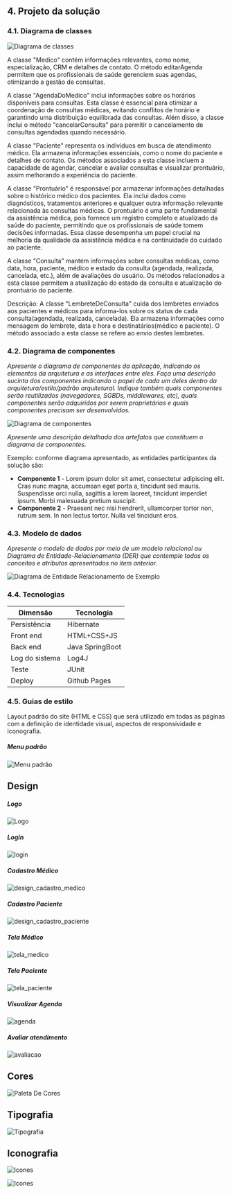 ## 4. Projeto da solução

### 4.1. Diagrama de classes

![Diagrama de classes](images/HealthAssistUML.jpg "Diagrama de classes")

A classe "Medico" contém informações relevantes, como nome, especialização, CRM e detalhes de contato. O método editarAgenda permitem que os profissionais de saúde gerenciem suas agendas, otimizando a gestão de consultas.

A classe "AgendaDoMedico" inclui informações sobre os horários disponíveis para consultas. Esta classe é essencial para otimizar a coordenação de consultas médicas, evitando conflitos de horário e garantindo uma distribuição equilibrada das consultas. Além disso, a classe inclui o método "cancelarConsulta" para permitir o cancelamento de consultas agendadas quando necessário.

A classe "Paciente" representa os indivíduos em busca de atendimento médico. Ela armazena informações essenciais, como o nome do paciente e detalhes de contato. Os métodos associados a esta classe incluem a capacidade de agendar, cancelar e avaliar consultas e visualizar prontuário, assim melhorando a experiência do paciente.

A classe "Prontuário" é responsável por armazenar informações detalhadas sobre o histórico médico dos pacientes. Ela inclui dados como diagnósticos, tratamentos anteriores e qualquer outra informação relevante relacionada às consultas médicas. O prontuário é uma parte fundamental da assistência médica, pois fornece um registro completo e atualizado da saúde do paciente, permitindo que os profissionais de saúde tomem decisões informadas. Essa classe desempenha um papel crucial na melhoria da qualidade da assistência médica e na continuidade do cuidado ao paciente.

A classe "Consulta" mantém informações sobre consultas médicas, como data, hora, paciente, médico e estado da consulta (agendada, realizada, cancelada, etc.), além de avaliações do usuário. Os métodos relacionados a esta classe permitem a atualização do estado da consulta e atualização do prontuário do paciente.

Descrição: A classe "LembreteDeConsulta" cuida dos lembretes enviados aos pacientes e médicos para informa-los sobre os status de cada consulta(agendada, realizada, cancelada). Ela armazena informações como mensagem do lembrete, data e hora e destinatários(médico e paciente). O método associado a esta classe se refere ao envio destes lembretes.

### 4.2. Diagrama de componentes

_Apresente o diagrama de componentes da aplicação, indicando os elementos da arquitetura e as interfaces entre eles. Faça uma descrição sucinta dos componentes indicando o papel de cada um deles dentro da arquitetura/estilo/padrão arquitetural. Indique também quais componentes serão reutilizados (navegadores, SGBDs, middlewares, etc), quais componentes serão adquiridos por serem proprietários e quais componentes precisam ser desenvolvidos._

![Diagrama de componentes](images/componentes.png "Diagrama de componentes")

_Apresente uma descrição detalhada dos artefatos que constituem o diagrama de componentes._

Exemplo: conforme diagrama apresentado, as entidades participantes da solução são:

- **Componente 1** - Lorem ipsum dolor sit amet, consectetur adipiscing elit. Cras nunc magna, accumsan eget porta a, tincidunt sed mauris. Suspendisse orci nulla, sagittis a lorem laoreet, tincidunt imperdiet ipsum. Morbi malesuada pretium suscipit.
- **Componente 2** - Praesent nec nisi hendrerit, ullamcorper tortor non, rutrum sem. In non lectus tortor. Nulla vel tincidunt eros.


### 4.3. Modelo de dados

_Apresente o modelo de dados por meio de um modelo relacional ou Diagrama de Entidade-Relacionamento (DER) que contemple todos os conceitos e atributos apresentados no item anterior._ 

![Diagrama de Entidade Relacionamento de Exemplo](images/Modelo-Relacional-healthassist.png "Diagrama Modelo Relacional")

### 4.4. Tecnologias


| **Dimensão**   | **Tecnologia**  |
| ---            | ---             |
| Persistência   | Hibernate       |
| Front end      | HTML+CSS+JS     |
| Back end       | Java SpringBoot |
| Log do sistema | Log4J           |
| Teste          | JUnit           |
| Deploy         | Github Pages    |


### 4.5. Guias de estilo

Layout padrão do site (HTML e CSS) que será utilizado em todas as páginas com a definição de identidade visual, aspectos de responsividade e iconografia.

##### Menu padrão
![Menu padrão](images/menu_padrao.png "Menu padrão")

## Design
##### Logo
![Logo](images/logo.png "Logo")

##### Login
![login](images/login.png "login")

##### Cadastro Médico
![design_cadastro_medico](images/design_cadastro_medico.png "design_cadastro_medico")

##### Cadastro Paciente
![design_cadastro_paciente](images/design_cadastro_paciente.png "design_cadastro_paciente")

##### Tela Médico
![tela_medico](images/tela_medico.png "tela_medico")

##### Tela Paciente
![tela_paciente](images/tela_paciente.png "tela_paciente")

##### Visualizar Agenda
![agenda](images/agenda.png "agenda")

##### Avaliar atendimento
![avaliacao](images/avaliacao.png "avaliacao")


## Cores

![Paleta De Cores](images/paleta_cores.png "Paleta de Cores")

## Tipografia

![Tipografia](images/tipografia.png "Tipografia")


## Iconografia

![Icones](images/icones_1.png "Icones")

![Icones](images/icones_2.png "Icones")

